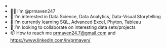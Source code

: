 - 
- 👋🏾 I’m @prmaven247
- 👀 I’m interested in Data Science, Data Analytics, Data-Visual Storytelling
- 🌱 I’m currently learning SQL, Advanced Excel, Phyton, Tableau
- 💞️ I’m looking to collaborate on interesting data sets/projects
- 📫 How to reach me prmaven24.7@gmail.com and https://www.linkedin.com/in/prmaven/

<!---
prmaven247/prmaven247 is a ✨ special ✨ repository because its `README.md` (this file) appears on your GitHub profile.
You can click the Preview link to take a look at your changes.
--->

